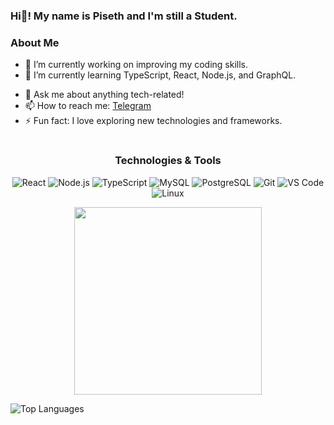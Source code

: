 
### Hi👋! My name is Piseth and I'm still a Student.

### About Me

- 🔭 I’m currently working on improving my coding skills.
- 🌱 I’m currently learning TypeScript, React, Node.js, and GraphQL.
<!--- - 👯 I’m looking to collaborate on open-source projects. --->
- 💬 Ask me about anything tech-related!
- 📫 How to reach me: [Telegram](https://t.me/SETHPI)
- ⚡ Fun fact: I love exploring new technologies and frameworks.

<div align="center">
 
#

 ### Technologies & Tools
 
<!--- ![HTML5](https://img.shields.io/badge/HTML5-E34F26?style=for-the-badge&logo=html5&logoColor=white)  --->
<!--- ![CSS3](https://img.shields.io/badge/CSS3-1572B6?style=for-the-badge&logo=css3&logoColor=white)  ---> 
![React](https://img.shields.io/badge/React-61DAFB?style=for-the-badge&logo=react&logoColor=black) 
![Node.js](https://img.shields.io/badge/Node.js-339933?style=for-the-badge&logo=node.js&logoColor=white) 
![TypeScript](https://img.shields.io/badge/TypeScript-3178C6?style=for-the-badge&logo=typescript&logoColor=white)
![MySQL](https://img.shields.io/badge/MySQL-4479A1?style=for-the-badge&logo=mysql&logoColor=white) 
![PostgreSQL](https://img.shields.io/badge/PostgreSQL-4169E1?style=for-the-badge&logo=postgresql&logoColor=white) 
![Git](https://img.shields.io/badge/Git-F05032?style=for-the-badge&logo=git&logoColor=white) 
![VS Code](https://img.shields.io/badge/VS_Code-007ACC?style=for-the-badge&logo=visual-studio-code&logoColor=white) 
![Linux](https://img.shields.io/badge/Linux-FCC624?style=for-the-badge&logo=linux&logoColor=black)
  

<!--- <img height="500" src="https://i.imgflip.com/65efzo.gif"  />  --->
  
<img height="300" src="https://i.pinimg.com/originals/e6/5d/50/e65d50f699ab952ca89c8525058c4a0d.gif"  />
 
</div>

 ![Top Languages](https://github-readme-stats.vercel.app/api/top-langs/?username=piseth04&layout=compact&theme=dracula) 
<!---
### Support
If you like my work, you can [buy me a coffee](https://www.buymeacoffee.com/piseth04).
--->
